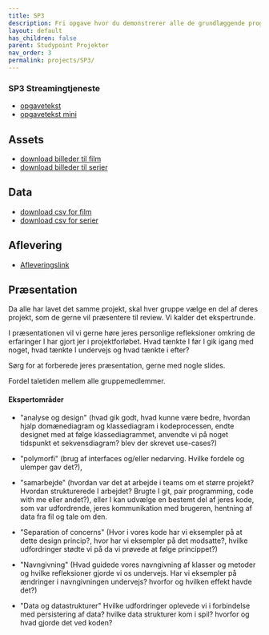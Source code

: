 ```yaml
---
title: SP3
description: Fri opgave hvor du demonstrerer alle de grundlæggende programmeringskoncepter
layout: default
has_children: false
parent: Studypoint Projekter
nav_order: 3
permalink: projects/SP3/
---
```


### SP3 Streamingtjeneste

- [opgavetekst](SP3.pdf)
- [opgavetekst mini](SP3mini.pdf)


## Assets
- [download billeder til film](billeder-til-film.zip)
- [download billeder til serier](billeder-til-serier.zip)


## Data

 - [download csv for film](film.txt)
 - [download csv for serier](serier.txt)


## Aflevering

- [Afleveringslink](https://cphbusiness.mrooms.net/mod/assign/view.php?id=766022)


## Præsentation
Da alle har lavet det samme projekt, skal hver gruppe vælge en del af deres projekt, som de gerne vil præsentere til review. Vi kalder det ekspertrunde.

I præsentationen vil vi gerne høre jeres personlige refleksioner omkring de erfaringer I har gjort jer i projektforløbet. 
Hvad tænkte I før I gik igang med noget, hvad tænkte I undervejs og hvad tænkte i efter?

Sørg for at forberede jeres præsentation, gerne med nogle slides. 

Fordel taletiden mellem alle gruppemedlemmer.


#### Ekspertområder
- "analyse og design" (hvad gik godt, hvad kunne være bedre, hvordan hjalp domænediagram og klassediagram i kodeprocessen, endte designet med at følge klassediagrammet, anvendte vi på noget tidspunkt et sekvensdiagram? blev der skrevet use-cases?)


- "polymorfi" (brug af interfaces og/eller nedarving. Hvilke fordele og ulemper gav det?),


- "samarbejde" (hvordan var det at arbejde i teams om et større projekt? Hvordan strukturerede I arbejdet? Brugte I git, pair programming, code with me eller andet?), eller I kan udvælge en bestemt del af jeres kode, som var udfordrende, jeres kommunikation med brugeren, hentning af data fra fil og tale om den.


- "Separation of concerns" (Hvor i vores kode har vi eksempler på at dette design princip?, hvor har vi eksempler på det modsatte?, hvilke udfordringer stødte vi på da vi prøvede at følge princippet?)


- "Navngivning" (Hvad guidede vores navngivning af klasser og metoder og hvilke refleksioner gjorde vi os undervejs.  Har vi eksempler på ændringer i navngivningen undervejs? hvorfor og hvilken effekt havde det?)


- "Data og datastrukturer" Hvilke udfordringer oplevede vi i forbindelse med persistering af data? hvilke data strukturer kom i spil? hvorfor og hvad gjorde det ved koden?

